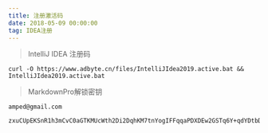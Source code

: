 ```yaml
---
title: 注册激活码
date: 2018-05-09 00:00:00
tag: IDEA注册
---
```


>IntelliJ IDEA 注册码

    curl -O https://www.adbyte.cn/files/IntelliJIdea2019.active.bat && IntelliJIdea2019.active.bat

>MarkdownPro解锁密钥

    amped@gmail.com

    zxuCUpEKSnR1h3mCvC0aGTKMUcWth2Di2DqhKM7tnYogIFFqqaPDXDEw2GSTq6Y+qdYDtbDJ0XQ1RIWWLtskM0dxXNX7pQw5dug+8GTaIDJIvTLJzcRzOz/e3BSWmv+CykSYfbEfEHtibME8y/mxcWhCZLPQJzgBK3heKIWCQKr26SNCY5jRVOTYVeeFbOZPUfwRnILMqa7cTEyakR6lkaajq9DqUlh65QUIyeC9Pc87ZLT1pquT/v00hE/sWOmqwouzC8aGNPDosvCzl/3/1UscZekjCAcx0ZPw72VNz8VAaSFA1CBjF1EOCpl+zw55EgyJnhDk52LYRbkl8wrmvw==